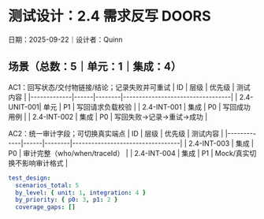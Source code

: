 # 测试设计：2.4 需求反写 DOORS

日期：2025-09-22｜设计者：Quinn

## 场景（总数：5｜单元：1｜集成：4）

AC1：回写状态/交付物链接/结论；记录失败并可重试
| ID          | 层级 | 优先级 | 测试内容                         |
|-------------|------|--------|----------------------------------|
| 2.4-UNIT-001| 单元 | P1     | 写回请求负载校验                 |
| 2.4-INT-001 | 集成 | P0     | 写回成功用例                     |
| 2.4-INT-002 | 集成 | P0     | 写回失败→记录→重试→成功         |

AC2：统一审计字段；可切换真实端点
| ID          | 层级 | 优先级 | 测试内容                         |
|-------------|------|--------|----------------------------------|
| 2.4-INT-003 | 集成 | P0     | 审计完整（who/when/traceId）     |
| 2.4-INT-004 | 集成 | P1     | Mock/真实切换不影响审计格式       |

```yaml
test_design:
  scenarios_total: 5
  by_level: { unit: 1, integration: 4 }
  by_priority: { p0: 3, p1: 2 }
  coverage_gaps: []
```

